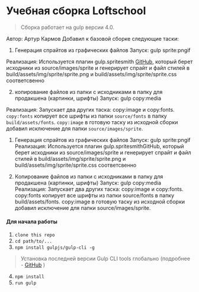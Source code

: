 # Учебная сборка Loftschool

> Сборка работает на gulp версии 4.0. 

  Автор: Артур Кармов
 Добавил к базовой сборке следующие таски:
1) Генерация спрайтов из графических файлов
  Запуск: gulp sprite:pngif
  
  Реализация: Используется плагин gulp.spritesmith [GitHub](https://github.com/twolfson/gulp.spritesmith), который берет исходники из   source/images/sprite и генерирует спрайт и файл стилей в build/assets/img/sprite/sprite.png и build/assets/img/sprite/sprite.css соответсвенно

2) копирование файлов из папки с исходниками в папку для продакшена (картинки, шрифты)
  Запуск: gulp copy:media

  Реализация: Запускает два других таска: copy:image и copy:fonts.
```copy:fonts``` копирует все шрифты из папки ```source/fonts``` в папку ```build/assets/fonts```.
```copy:image``` в готовую таску из исходной сборки добавил исключение для папки ```source/images/sprite```.

1) Генерация спрайтов из графических файлов
Запуск: gulp sprite:pngif
Реализация: Используется плагин gulp.spritesmithGitHub, который берет исходники из source/images/sprite и генерирует спрайт и файл стилей в build/assets/img/sprite/sprite.png и build/assets/img/sprite/sprite.css соответсвенно

2) Копирование файлов из папки с исходниками в папку для продакшена (картинки, шрифты)
Запуск: gulp copy:media
Реализация: Запускает два других таска: copy:image и copy:fonts. copy:fonts копирует все шрифты из папки source/fonts в папку build/assets/fonts. copy:image в готовую таску из исходной сборки добавил исключение для папки source/images/sprite.


#### Для начала работы

1. ```clone this repo```
2. ```cd path/to/...```
3. ```npm install gulpjs/gulp-cli -g```  
> Установка последней версии Gulp CLI tools глобально (подробнее - [GitHub](https://github.com/gulpjs/gulp/blob/4.0/docs/getting-started.md) )

4. ```npm install```
6. ```run gulp``` 

